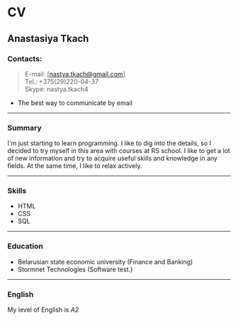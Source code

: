 # CV 

## Anastasiya Tkach 

### Contacts:  

> E-mail: [nastya.tkach@gmail.com]   
> Tel.: +375(29)220-04-37   
> Skype: nastya.tkach4   

* The best way to communicate by email 

--- 

### Summary 

I'm just starting to learn programming. I like to dig into the details, so I decided to try myself in this area with courses at RS school. I like to get a lot of new information and try to acquire useful skills and knowledge in any fields. At the same time, I like to relax actively. 

--- 

### Skills 

* HTML 
* CSS 
* SQL 

--- 

### Education 

* Belarusian state economic university (Finance and Banking) 
* Stormnet Technologies (Software test.) 

--- 

### English 

My level of English is *A2* 
